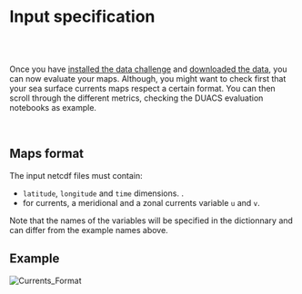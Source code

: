 # Input specification

<br> 
 

<br> 

Once you have [installed the data challenge](getstarted_install.md) and [downloaded the data](getstarted_data.md), you can now evaluate your maps. Although, you might want to check first that your sea surface currents maps respect a certain format. You can then scroll through the different metrics, checking the DUACS evaluation notebooks as example. 


<br> 

## Maps format

The input netcdf files must contain: 
- `latitude`, `longitude` and `time` dimensions.  .
- for currents, a meridional and a zonal currents variable `u` and `v`.

Note that the names of the variables will be specified in the dictionnary and can differ from the example names above. 
   
## Example

![Currents_Format](../figures/Maps_format_Currents.png)  

 